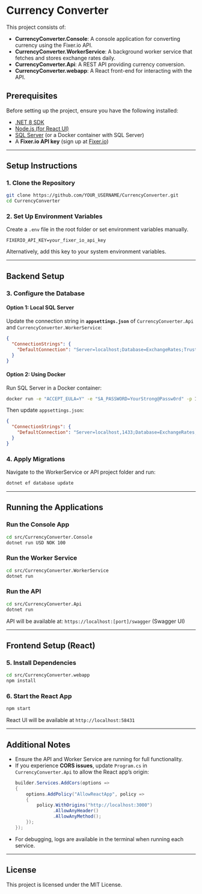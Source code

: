 # Currency Converter

This project consists of:
- **CurrencyConverter.Console**: A console application for converting currency using the Fixer.io API.
- **CurrencyConverter.WorkerService**: A background worker service that fetches and stores exchange rates daily.
- **CurrencyConverter.Api**: A REST API providing currency conversion.
- **CurrencyConverter.webapp**: A React front-end for interacting with the API.

## Prerequisites

Before setting up the project, ensure you have the following installed:

- [.NET 8 SDK](https://dotnet.microsoft.com/download)
- [Node.js (for React UI)](https://nodejs.org/)
- [SQL Server](https://www.microsoft.com/en-us/sql-server/sql-server-downloads) (or a Docker container with SQL Server)
- A **Fixer.io API key** (sign up at [Fixer.io](https://fixer.io/))

---

## Setup Instructions

### 1. Clone the Repository
```bash
git clone https://github.com/YOUR_USERNAME/CurrencyConverter.git
cd CurrencyConverter
```

### 2. Set Up Environment Variables
Create a `.env` file in the root folder or set environment variables manually.

```
FIXERIO_API_KEY=your_fixer_io_api_key
```

Alternatively, add this key to your system environment variables.

---

## Backend Setup

### 3. Configure the Database
#### **Option 1: Local SQL Server**
Update the connection string in **`appsettings.json`** of `CurrencyConverter.Api` and `CurrencyConverter.WorkerService`:

```json
{
  "ConnectionStrings": {
    "DefaultConnection": "Server=localhost;Database=ExchangeRates;Trusted_Connection=True;TrustServerCertificate=True;"
  }
}
```

#### **Option 2: Using Docker**
Run SQL Server in a Docker container:
```bash
docker run -e "ACCEPT_EULA=Y" -e "SA_PASSWORD=YourStrong@Passw0rd" -p 1433:1433 --name sqlserver -d mcr.microsoft.com/mssql/server:2019-latest
```
Then update `appsettings.json`:

```json
{
  "ConnectionStrings": {
    "DefaultConnection": "Server=localhost,1433;Database=ExchangeRates;User Id=sa;Password=YourStrong@Passw0rd;TrustServerCertificate=True;"
  }
}
```

### 4. Apply Migrations
Navigate to the WorkerService or API project folder and run:

```bash
dotnet ef database update
```

---

## Running the Applications

### **Run the Console App**
```bash
cd src/CurrencyConverter.Console
dotnet run USD NOK 100
```

### **Run the Worker Service**
```bash
cd src/CurrencyConverter.WorkerService
dotnet run
```

### **Run the API**
```bash
cd src/CurrencyConverter.Api
dotnet run
```
API will be available at: `https://localhost:[port]/swagger` (Swagger UI)

---

## Frontend Setup (React)

### 5. Install Dependencies
```bash
cd src/CurrencyConverter.webapp
npm install
```

### 6. Start the React App
```bash
npm start
```
React UI will be available at `http://localhost:58431`

---

## Additional Notes

- Ensure the API and Worker Service are running for full functionality.
- If you experience **CORS issues**, update `Program.cs` in `CurrencyConverter.Api` to allow the React app’s origin:
  ```csharp
  builder.Services.AddCors(options =>
  {
      options.AddPolicy("AllowReactApp", policy =>
      {
          policy.WithOrigins("http://localhost:3000")
                .AllowAnyHeader()
                .AllowAnyMethod();
      });
  });
  ```
- For debugging, logs are available in the terminal when running each service.

---

## License
This project is licensed under the MIT License.
